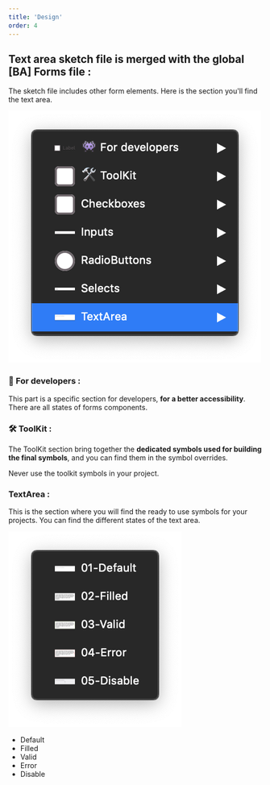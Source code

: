 ```yaml
---
title: 'Design'
order: 4
---
```


## Text area sketch file is merged with the global [BA] Forms file :

The sketch file includes other form elements. Here is the section you'll find the text area.

![sketch-menu](textarea--sketch-menu.png)

### **👾 For developers :**

This part is a specific section for developers, **for a better accessibility**. There are all states of forms components.

### **🛠 ToolKit :**

The ToolKit section bring together the **dedicated symbols used for building the final symbols**, and you can find them in the symbol overrides.
<br>

<hint type="dont">
  <hintitem dont="true">
  Never use the toolkit symbols in your project.
  </hintitem>
</hint>

### **TextArea :**

This is the section where you will find the ready to use symbols for your projects. You can find the different states of the text area.

![selects-symbols](textarea-symbols.png)

- Default
- Filled
- Valid
- Error
- Disable
